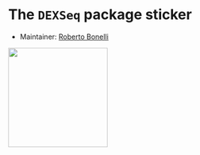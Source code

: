 # The `DEXSeq` package sticker

* Maintainer: [Roberto Bonelli](https://github.com/Robbie90/)

<img src=DEXSeq.png height="200">
